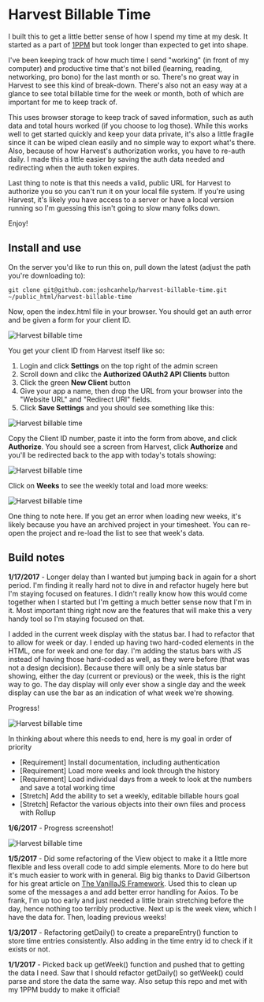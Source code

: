 # Harvest Billable Time

I built this to get a little better sense of how I spend my time at my desk. It started as a part of [1PPM](https://medium.com/1ppm/the-1ppm-challenge-eaed5df0ef5a#.tcua87tuv) but took longer than expected to get into shape. 

I've been keeping track of how much time I send "working" (in front of my computer) and productive time that's not billed (learning, reading, networking, pro bono) for the last month or so. There's no great way in Harvest to see this kind of break-down. There's also not an easy way at a glance to see total billable time for the week or month, both of which are important for me to keep track of.

This uses browser storage to keep track of saved information, such as auth data and total hours worked (if you choose to log those). While this works well to get started quickly and keep your data private, it's also a little fragile since it can be wiped clean easily and no simple way to export what's there. Also, because of how Harvest's authorization works, you have to re-auth daily. I made this a little easier by saving the auth data needed and redirecting when the auth token expires. 

Last thing to note is that this needs a valid, public URL for Harvest to authorize you so you can't run it on your local file system. If you're using Harvest, it's likely you have access to a server or have a local version running so I'm guessing this isn't going to slow many folks down. 

Enjoy!

## Install and use

On the server you'd like to run this on, pull down the latest (adjust the path you're downloading to):

`git clone git@github.com:joshcanhelp/harvest-billable-time.git ~/public_html/harvest-billable-time`

Now, open the index.html file in your browser. You should get an auth error and be given a form for your client ID. 

![Harvest billable time](https://www.dropbox.com/s/vr2cxdng92sagvd/harvest-docs-01.png?dl=1)

You get your client ID from Harvest itself like so:

1. Login and click **Settings** on the top right of the admin screen
2. Scroll down and clikc the **Authorized OAuth2 API Clients** button
3. Click the green **New Client** button 
4. Give your app a name, then drop the URL from your browser into the "Website URL" and "Redirect URI" fields. 
5. Click **Save Settings** and you should see something like this:

![Harvest billable time](https://www.dropbox.com/s/dq8gz5zuzp45lyk/Screenshot%202017-04-08%2010.04.50.png?dl=1)

Copy the Client ID number, paste it into the form from above, and click **Authorize**. You should see a screen from Harvest, click **Authorize** and you'll be redirected back to the app with today's totals showing:

![Harvest billable time](https://www.dropbox.com/s/d7s6iabyumq7431/Screenshot%202017-04-08%2010.12.20.png?dl=1)

Click on **Weeks** to see the weekly total and load more weeks:

![Harvest billable time](https://www.dropbox.com/s/6k563cev0y3e6up/Screenshot%202017-04-08%2010.14.41.png?dl=1)

One thing to note here. If you get an error when loading new weeks, it's likely because you have an archived project in your timesheet. You can re-open the project and re-load the list to see that week's data.

## Build notes

**1/17/2017** - Longer delay than I wanted but jumping back in again for a short period. I'm finding it really hard not to dive in and refactor hugely here but I'm staying focused on features. I didn't really know how this would come together when I started but I'm getting a much better sense now that I'm in it. Most important thing right now are the features that will make this a very handy tool so I'm staying focused on that.

I added in the current week display with the status bar. I had to refactor that to allow for week or day. I ended up having two hard-coded elements in the HTML, one for week and one for day. I'm adding the status bars with JS instead of having those hard-coded as well, as they were before (that was not a design decision). Because there will only be a sinle status bar showing, either the day (current or previous) or the week, this is the right way to go. The day display will only ever show a single day and the week display can use the bar as an indication of what week we're showing. 

Progress!

![Harvest billable time](https://www.dropbox.com/s/pokseo3uakt6k5n/harvest-progress-01-17-2017.png?dl=1)

In thinking about where this needs to end, here is my goal in order of priority

- [Requirement] Install documentation, including authentication
- [Requirement] Load more weeks and look through the history
- [Requirement] Load individual days from a week to look at the numbers and save a total working time
- [Stretch] Add the ability to set a weekly, editable billable hours goal
- [Stretch] Refactor the various objects into their own files and process with Rollup

**1/6/2017** - Progress screenshot!

![Harvest billable time](https://www.dropbox.com/s/g6hy3sd7zbly3x8/harvest-progress-01-06-2017.png?dl=1)

**1/5/2017** - Did some refactoring of the View object to make it a little more flexible and less overall code to add simple elements. More to do here but it's much easier to work with in general. Big big thanks to David Gilbertson for his great article on [The VanillaJS Framework](https://hackernoon.com/how-i-converted-my-react-app-to-vanillajs-and-whether-or-not-it-was-a-terrible-idea-4b14b1b2faff#.11skzmto1). Used this to clean up some of the messages a and add better error handling for Axios. To be frank, I'm up too early and just needed a little brain stretching before the day, hence nothing too terribly productive. Next up is the week view, which I have the data for. Then, loading previous weeks!

**1/3/2017** - Refactoring getDaily() to create a prepareEntry() function to store time entries consistently. Also adding in the time entry id to check if it exists or not.

**1/1/2017** - Picked back up getWeek() function and pushed that to getting the data I need. Saw that I should refactor getDaily() so getWeek() could parse and store the data the same way. Also setup this repo and met with my 1PPM buddy to make it official!
